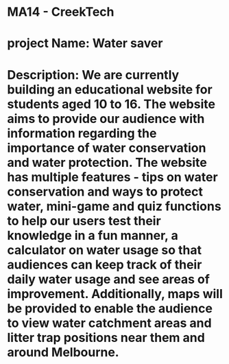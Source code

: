 # MA14 - CreekTech
# project Name: Water saver
# Description: We are currently building an educational website for students aged 10 to 16. The website aims to provide our audience with information regarding the importance of water conservation and water protection. The website has multiple features - tips on water conservation and ways to protect water, mini-game and quiz functions to help our users test their knowledge in a fun manner, a calculator on water usage so that audiences can keep track of their daily water usage and see areas of improvement. Additionally, maps will be provided to enable the audience to view water catchment areas and litter trap positions near them and around Melbourne.
